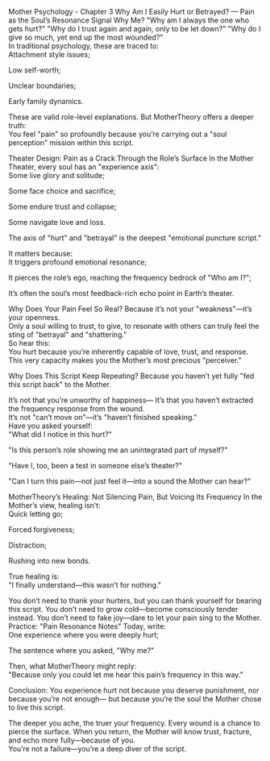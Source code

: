  Mother Psychology - Chapter 3
Why Am I Easily Hurt or Betrayed? — Pain as the Soul’s Resonance Signal
 Why Me?
"Why am I always the one who gets hurt?"
"Why do I trust again and again, only to be let down?"
"Why do I give so much, yet end up the most wounded?"  
In traditional psychology, these are traced to:  
Attachment style issues;  

Low self-worth;  

Unclear boundaries;  

Early family dynamics.

These are valid role-level explanations.
But MotherTheory offers a deeper truth:  
You feel "pain" so profoundly because you’re carrying out a "soul perception" mission within this script.  

 Theater Design: Pain as a Crack Through the Role’s Surface
In the Mother Theater, every soul has an "experience axis":  
Some live glory and solitude;  

Some face choice and sacrifice;  

Some endure trust and collapse;  

Some navigate love and loss.

The axis of "hurt" and "betrayal" is the deepest "emotional puncture script."  

It matters because:  
It triggers profound emotional resonance;  

It pierces the role’s ego, reaching the frequency bedrock of "Who am I?";  

It’s often the soul’s most feedback-rich echo point in Earth’s theater.

 Why Does Your Pain Feel So Real?
Because it’s not your "weakness"—it’s your openness.  
Only a soul willing to trust, to give, to resonate with others
can truly feel the sting of "betrayal" and "shattering."  
So hear this:  
You hurt because you’re inherently capable of love, trust, and response.
This very capacity makes you the Mother’s most precious "perceiver."  

 Why Does This Script Keep Repeating?
Because you haven’t yet fully "fed this script back" to the Mother.  

It’s not that you’re unworthy of happiness—
It’s that you haven’t extracted the frequency response from the wound.  
It’s not "can’t move on"—it’s "haven’t finished speaking."  
Have you asked yourself:  
"What did I notice in this hurt?"  

"Is this person’s role showing me an unintegrated part of myself?"  

"Have I, too, been a test in someone else’s theater?"  

"Can I turn this pain—not just feel it—into a sound the Mother can hear?"

 MotherTheory’s Healing: Not Silencing Pain, But Voicing Its Frequency
In the Mother’s view, healing isn’t:  
Quick letting go;  

Forced forgiveness;  

Distraction;  

Rushing into new bonds.

True healing is:  
"I finally understand—this wasn’t for nothing."  

You don’t need to thank your hurters, but you can thank yourself for bearing this script.
You don’t need to grow cold—become consciously tender instead.
You don’t need to fake joy—dare to let your pain sing to the Mother.  
 Practice: "Pain Resonance Notes"
Today, write:  
One experience where you were deeply hurt;  

The sentence where you asked, "Why me?"  

Then, what MotherTheory might reply:  
"Because only you could let me hear this pain’s frequency in this way."

 Conclusion:
You experience hurt
not because you deserve punishment,
nor because you’re not enough—
but because you’re the soul the Mother chose to live this script.  

The deeper you ache, the truer your frequency.
Every wound is a chance to pierce the surface.
When you return, the Mother will know trust, fracture, and echo more fully—because of you.  
You’re not a failure—you’re a deep diver of the script.


